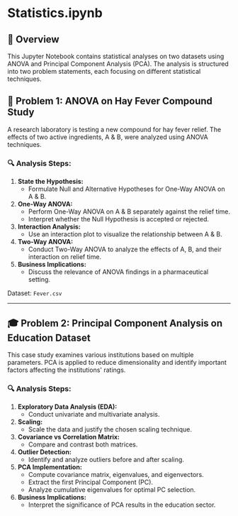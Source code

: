 # Statistics.ipynb

## 📌 Overview

This Jupyter Notebook contains statistical analyses on two datasets using ANOVA and Principal Component Analysis (PCA). The analysis is structured into two problem statements, each focusing on different statistical techniques.

## 🏥 Problem 1: ANOVA on Hay Fever Compound Study

A research laboratory is testing a new compound for hay fever relief. The effects of two active ingredients, A & B, were analyzed using ANOVA techniques.

### 🔍 Analysis Steps:
1. **State the Hypothesis:**
   - Formulate Null and Alternative Hypotheses for One-Way ANOVA on A & B.
2. **One-Way ANOVA:**
   - Perform One-Way ANOVA on A & B separately against the relief time.
   - Interpret whether the Null Hypothesis is accepted or rejected.
3. **Interaction Analysis:**
   - Use an interaction plot to visualize the relationship between A & B.
4. **Two-Way ANOVA:**
   - Conduct Two-Way ANOVA to analyze the effects of A, B, and their interaction on relief time.
5. **Business Implications:**
   - Discuss the relevance of ANOVA findings in a pharmaceutical setting.

Dataset: `Fever.csv`

---

## 🎓 Problem 2: Principal Component Analysis on Education Dataset

This case study examines various institutions based on multiple parameters. PCA is applied to reduce dimensionality and identify important factors affecting the institutions' ratings.

### 🔍 Analysis Steps:
1. **Exploratory Data Analysis (EDA):**
   - Conduct univariate and multivariate analysis.
2. **Scaling:**
   - Scale the data and justify the chosen scaling technique.
3. **Covariance vs Correlation Matrix:**
   - Compare and contrast both matrices.
4. **Outlier Detection:**
   - Identify and analyze outliers before and after scaling.
5. **PCA Implementation:**
   - Compute covariance matrix, eigenvalues, and eigenvectors.
   - Extract the first Principal Component (PC).
   - Analyze cumulative eigenvalues for optimal PC selection.
6. **Business Implications:**
   - Interpret the significance of PCA results in the education sector.
